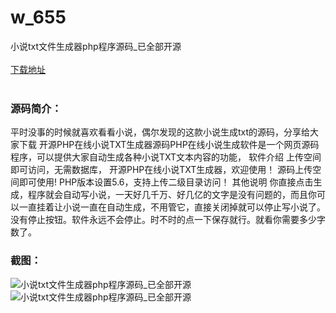 # w_655
小说txt文件生成器php程序源码_已全部开源
<br/></br>
[下载地址](https://www.uuid2.com/655.html "下载地址")
<br/></br>
<h3>源码简介：</h3>
<p>平时没事的时候就喜欢看看小说，偶尔发现的这款小说生成txt的源码，分享给大家下载 开源PHP在线小说TXT生成器源码PHP在线小说生成软件是一个网页源码程序，可以提供大家自动生成各种小说TXT文本内容的功能，
软件介绍
上传空间即可访问，无需数据库，
开源PHP在线小说TXT生成器，欢迎使用！
源码上传空间即可使用!
PHP版本设置5.6，支持上传二级目录访问！
其他说明
你直接点击生成，程序就会自动写小说，一天好几千万、好几亿的文字是没有问题的，而且你可以一直挂着让小说一直在自动生成，不用管它，直接关闭掉就可以停止写小说了。
没有停止按钮。软件永远不会停止。时不时的点一下保存就行。就看你需要多少字数了。<p>
<h3>截图：</h3>
<img src="https://www.uuid2.com/wp-content/uploads/img/202109/f9cb4cb159.jpg" alt="小说txt文件生成器php程序源码_已全部开源"><img src="https://www.uuid2.com/wp-content/uploads/img/202109/f9cb4cb159.jpg" alt="小说txt文件生成器php程序源码_已全部开源">
